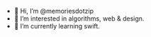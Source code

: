 - 👋 Hi, I’m @memoriesdotzip
- 👀 I’m interested in algorithms, web & design.
- 🌱 I’m currently learning swift.

<!---
k2rcd/k2rcd is a ✨ special ✨ repository because its `README.md` (this file) appears on your GitHub profile.
You can click the Preview link to take a look at your changes.
--->
